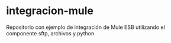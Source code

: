 # integracion-mule
Repositorio con ejemplo de integración de Mule ESB utilizando el componente sftp, archivos y python
